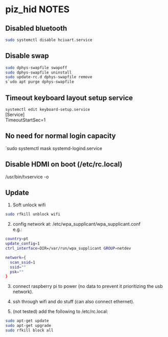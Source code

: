 # piz_hid NOTES

## Disabled bluetooth

```sh
sudo systemctl disable hciuart.service
```

## Disable swap

```sh
sudo dphys-swapfile swapoff
sudo dphys-swapfile uninstall
sudo update-rc.d dphys-swapfile remove
s`udo apt purge dphys-swapfile
```

## Timeout keyboard layout setup service

`systemctl edit keyboard-setup.service`  
[Service]  
TimeoutStartSec=1

## No need for normal login capacity

`sudo systemctl mask systemd-logind.service

## Disable HDMI on boot (/etc/rc.local)

/usr/bin/tvservice -o

## Update

1. Soft unlock wifi

```sh
sudo rfkill unblock wifi
```

2. config network at: /etc/wpa_supplicant/wpa_supplicant.conf  
   e.g.:

```sh
country=pt
update_config=1
ctrl_interface=DIR=/var/run/wpa_supplicant GROUP=netdev

network={
  scan_ssid=1
  ssid=""
  psk=""
}
```

3. connect raspberry pi to power (no data to prevent it prioritizing the usb network).

4. ssh through wifi and do stuff (can also connect ethernet).

5. (not tested) add the following to /etc/rc.local:

```sh
sudo apt-get update
sudo apt-get upgrade
sudo rfkill block all
```
